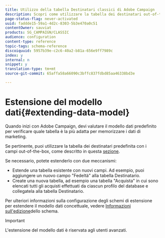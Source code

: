 ```yaml
---
title: Utilizzo della tabella Destinatari classici di Adobe Campaign
description: Scopri come utilizzare la tabella dei destinatari out-of-the-box in Adobe Campaign Classic durante la progettazione del modello dati.
page-status-flag: never-activated
uuid: faddde15-59a1-4d2c-8303-5b3e470a0c51
contentOwner: sauviat
products: SG_CAMPAIGN/CLASSIC
audience: configuration
content-type: reference
topic-tags: schema-reference
discoiquuid: 5957b39e-c2c6-40a2-b81a-656e9ff7989c
index: y
internal: n
snippet: y
translation-type: tm+mt
source-git-commit: 65affa58a66090c3bffc837fdbd85aa46338bd3e

---
```



# Estensione del modello dati{#extending-data-model}

Quando inizi con Adobe Campaign, devi valutare il modello dati predefinito per verificare quale tabella è la più adatta per memorizzare i dati di marketing.

Se pertinente, puoi utilizzare la tabella dei destinatari predefinita con i campi out-of-the-box, come descritto in questa [sezione](../../configuration/using/default-recipient-table.md).

Se necessario, potete estenderlo con due meccanismi:

* Estende una tabella esistente con nuovi campi. Ad esempio, puoi aggiungere un nuovo campo &quot;Fedeltà&quot; alla tabella Destinatario.
* Create una nuova tabella, ad esempio una tabella &quot;Acquista&quot; in cui sono elencati tutti gli acquisti effettuati da ciascun profilo del database e collegatela alla tabella Destinatario.

Per ulteriori informazioni sulla configurazione degli schemi di estensione per estendere il modello dati concettuale, vedere [Informazioni sull&#39;edizione](../../configuration/using/about-schema-edition.md)dello schema.

>[!IMPORTANT]
>
>L&#39;estensione del modello dati è riservata agli utenti avanzati.
